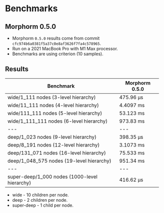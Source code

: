 # Benchmarks


## Morphorm 0.5.0

- Morphorm `0.5.0` results come from commit `cfc974b6a0381f5a37c0e8af3626f7fa4c578965`.
- Run on a 2021 MacBook Pro with M1 Max processor.
- Benchmarks are using criterion (10 samples).

## Results

| Benchmark                                     | Morphorm 0.5.0 |
| ---                                           | ---            |
| wide/1_111 nodes (3-level hierarchy)          | 475.96 µs      |
| wide/11_111 nodes (4-level hierarchy)         | 4.4097 ms      |
| wide/111_111 nodes (5-level hierarchy)        | 53.123 ms      |
| wide/1_111_111 nodes (6-level hierarchy)      | 973.83 ms      |
| ---                                           | ---            |
| deep/1_023 nodes (9-level hierarchy)          | 398.35 µs      |
| deep/8_191 nodes (12-level hierarchy)         | 3.1073 ms      |
| deep/131_071 nodes (16-level hierarchy)       | 75.533 ms      |
| deep/1_048_575 nodes (19-level hierarchy)     | 951.34 ms      |
| ---                                           | ---            |
| super-deep/1_000 nodes (1000-level hierarchy) | 416.62 µs      |

- wide - 10 children per node.
- deep - 2 children per node.
- super-deep - 1 child per node.